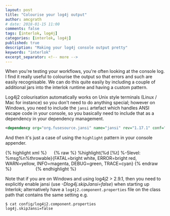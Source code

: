 ```yaml
---
layout: post
title: "Colourise your log4j output"
author: amcgrath
# date: 2018-01-15 11:00
comments: false
tags: [interlok, log4j]
categories: [interlok, log4j]
published: true
description: "Making your log4j console output pretty"
keywords: "interlok"
excerpt_separator: <!-- more -->
---
```


When you're testing your workflows, you're often looking at the console log. I find it really useful to colourise the output so that errors and such are easily recognisable. We can do this quite easily by including a couple of additional jars into the interlok runtime and having a custom pattern.

<!-- more -->

Log4j2 colourisation automatically works on Unix style terminals (Linux / Mac for instance) so you don't need to do anything special; however on Windows, you need to include the `jansi` artefact which handles ANSI escape code in your console, so you basically need to include that as a dependency in your dependency management.

```xml
<dependency org="org.fusesource.jansi" name="jansi" rev="1.17.1" conf="runtime->default"/>
```

And then it's just a case of using the `highlight` pattern in your console appender.

{% highlight xml %}
<Console name="Console" target="SYSTEM_OUT">
  <PatternLayout>
{% raw %}
    <Pattern>%highlight{%d [%t] %-5level: %msg%n%throwable}{FATAL=bright white, ERROR=bright red, WARN=yellow, INFO=magenta, DEBUG=green, TRACE=cyan}</Pattern>
{% endraw %}
  </PatternLayout>
  <filters>
    <ThresholdFilter level="TRACE"/>
  </filters>
</Console>
{% endhighlight %}

Note that if you are on Windows and using log4j2 > 2.9.1, then you need to explicitly enable jansi (use _-Dlog4j.skipJansi=false_) when starting up Interlok; alternatively have a `log4j2.component.properties` file on the class path that contains the same setting e.g.

```
$ cat config/log4j2.component.properties
log4j.skipJansi=false
```


